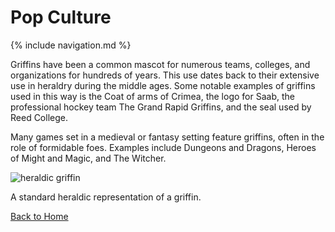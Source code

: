 # Pop Culture

{% include navigation.md %}

Griffins have been a common mascot for numerous teams, colleges, and organizations for hundreds of years. This use dates back to their extensive use in heraldry during the middle ages. Some notable examples of griffins used in this way is the Coat of arms of Crimea, the logo for Saab, the professional hockey team The Grand Rapid Griffins, and the seal used by Reed College.

Many games set in a medieval or fantasy setting feature griffins, often in the role of formidable foes. Examples include Dungeons and Dragons, Heroes of Might and Magic, and The Witcher.

![heraldic griffin](https://upload.wikimedia.org/wikipedia/commons/thumb/4/47/POL_wojew%C3%B3dztwo_zachodniopomorskie_COA.svg/176px-POL_wojew%C3%B3dztwo_zachodniopomorskie_COA.svg.png)

A standard heraldic representation of a griffin.

[Back to Home](index.md)

